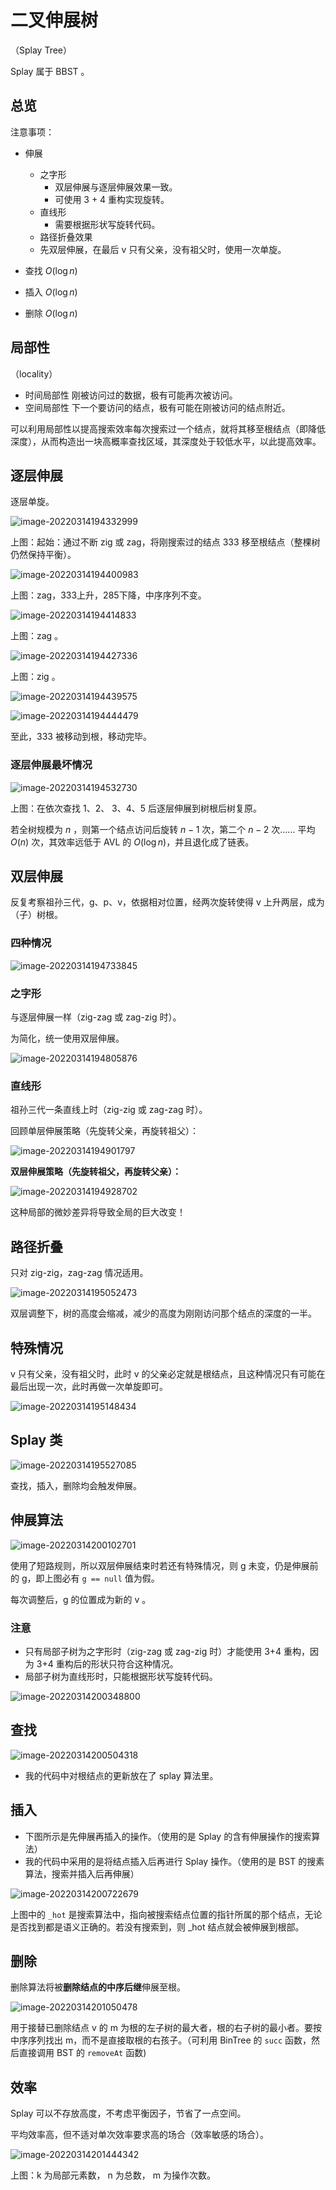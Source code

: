 # 二叉伸展树

（Splay Tree）

Splay 属于 BBST 。

## 总览

注意事项：

- 伸展
  - 之字形
  	- 双层伸展与逐层伸展效果一致。
  	- 可使用 3 + 4 重构实现旋转。
  - 直线形
  	- 需要根据形状写旋转代码。
  - 路径折叠效果
  - 先双层伸展，在最后 v 只有父亲，没有祖父时，使用一次单旋。

- 查找 $O(\log n)$
- 插入 $O(\log n)$
- 删除 $O(\log n)$

## 局部性

（locality）

- 时间局部性
	刚被访问过的数据，极有可能再次被访问。
- 空间局部性
	下一个要访问的结点，极有可能在刚被访问的结点附近。

可以利用局部性以提高搜索效率每次搜索过一个结点，就将其移至根结点（即降低深度），从而构造出一块高概率查找区域，其深度处于较低水平，以此提高效率。

## 逐层伸展

逐层单旋。

![image-20220314194332999](images/二叉伸展树/image-20220314194332999.png)

上图：起始：通过不断 zig 或 zag，将刚搜索过的结点 333 移至根结点（整棵树仍然保持平衡）。

![image-20220314194400983](images/二叉伸展树/image-20220314194400983.png)

上图：zag，333上升，285下降，中序序列不变。

![image-20220314194414833](images/二叉伸展树/image-20220314194414833.png)

上图：zag 。

![image-20220314194427336](images/二叉伸展树/image-20220314194427336.png)

上图：zig 。

![image-20220314194439575](images/二叉伸展树/image-20220314194439575.png)

![image-20220314194444479](images/二叉伸展树/image-20220314194444479.png)

至此，333 被移动到根，移动完毕。

### 逐层伸展最坏情况

![image-20220314194532730](images/二叉伸展树/image-20220314194532730.png)

上图：在依次查找 1、2、 3、4、5 后逐层伸展到树根后树复原。

若全树规模为 $n$ ，则第一个结点访问后旋转 $n-1$ 次，第二个 $n-2$ 次…… 平均 $O(n)$ 次，其效率远低于 AVL 的 $O(\log n)$，并且退化成了链表。

## 双层伸展

反复考察祖孙三代，g、p、v，依据相对位置，经两次旋转使得 v 上升两层，成为（子）树根。

### 四种情况

![image-20220314194733845](images/二叉伸展树/image-20220314194733845.png)

### 之字形

与逐层伸展一样（zig-zag 或 zag-zig 时）。

为简化，统一使用双层伸展。

![image-20220314194805876](images/二叉伸展树/image-20220314194805876.png)

### 直线形

祖孙三代一条直线上时（zig-zig 或 zag-zag 时）。

回顾单层伸展策略（先旋转父亲，再旋转祖父）：

![image-20220314194901797](images/二叉伸展树/image-20220314194901797.png)

**双层伸展策略（先旋转祖父，再旋转父亲）：**

![image-20220314194928702](images/二叉伸展树/image-20220314194928702.png)

这种局部的微妙差异将导致全局的巨大改变！

## 路径折叠

只对 zig-zig，zag-zag 情况适用。

![image-20220314195052473](images/二叉伸展树/image-20220314195052473.png)

双层调整下，树的高度会缩减，减少的高度为刚刚访问那个结点的深度的一半。

## 特殊情况

v 只有父亲，没有祖父时，此时 v 的父亲必定就是根结点，且这种情况只有可能在最后出现一次，此时再做一次单旋即可。

![image-20220314195148434](images/二叉伸展树/image-20220314195148434.png)

## Splay 类

![image-20220314195527085](images/二叉伸展树/image-20220314195527085.png)

查找，插入，删除均会触发伸展。

## 伸展算法

![image-20220314200102701](images/二叉伸展树/image-20220314200102701.png)

使用了短路规则，所以双层伸展结束时若还有特殊情况，则 g 未变，仍是伸展前的 g，即上图必有 `g == null` 值为假。

每次调整后，g 的位置成为新的 v 。

### 注意

- 只有局部子树为之字形时（zig-zag 或 zag-zig 时）才能使用 3+4 重构，因为 3+4 重构后的形状只符合这种情况。
- 局部子树为直线形时，只能根据形状写旋转代码。

![image-20220314200348800](images/二叉伸展树/image-20220314200348800.png)

## 查找

![image-20220314200504318](images/二叉伸展树/image-20220314200504318.png)

- 我的代码中对根结点的更新放在了 splay 算法里。

## 插入

- 下图所示是先伸展再插入的操作。（使用的是 Splay 的含有伸展操作的搜索算法）
- 我的代码中采用的是将结点插入后再进行 Splay 操作。（使用的是 BST 的搜素算法，搜索并插入后再伸展）

![image-20220314200722679](images/二叉伸展树/image-20220314200722679.png)

上图中的 `_hot` 是搜索算法中，指向被搜索结点位置的指针所属的那个结点，无论是否找到都是语义正确的。若没有搜索到，则 _hot 结点就会被伸展到根部。

## 删除

删除算法将被**删除结点的中序后继**伸展至根。

![image-20220314201050478](images/二叉伸展树/image-20220314201050478.png)

用于接替已删除结点 v 的 m 为根的左子树的最大者，根的右子树的最小者。要按中序序列找出 m，而不是直接取根的右孩子。（可利用 BinTree 的 `succ` 函数，然后直接调用 BST 的 `removeAt` 函数)

## 效率

Splay 可以不存放高度，不考虑平衡因子，节省了一点空间。

平均效率高，但不适对单次效率要求高的场合（效率敏感的场合）。

![image-20220314201444342](images/二叉伸展树/image-20220314201444342.png)

上图：k 为局部元素数， n 为总数， m 为操作次数。